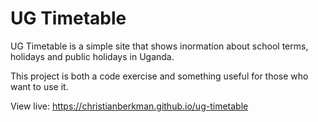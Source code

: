 # UG Timetable
UG Timetable is a simple site that shows inormation about school terms, holidays and public holidays in Uganda.

This project is both a code exercise and something useful for those who want to use it.

View live: https://christianberkman.github.io/ug-timetable
